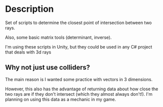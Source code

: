 # Description
Set of scripts to determine the closest point of intersection between two rays.

Also, some basic matrix tools (determinant, inverse).

I'm using these scripts in Unity, but they could be used in any C# project that deals with 3d rays

## Why not just use colliders?
The main reason is I wanted some practice with vectors in 3 dimensions.

However, this also has the advantage of returning data about how close the two rays are if they don't intersect (which they almost always don't!). I'm planning on using this data as a mechanic in my game.